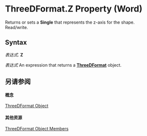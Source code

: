 
# ThreeDFormat.Z Property (Word)

Returns or sets a  **Single** that represents the z-axis for the shape. Read/write.


## Syntax

 _表达式_. **Z**

 _表达式_ An expression that returns a **[ThreeDFormat](d397e780-a53d-0cc3-7a02-b40397253e91.md)** object.


## 另请参阅


#### 概念


[ThreeDFormat Object](d397e780-a53d-0cc3-7a02-b40397253e91.md)
#### 其他资源


[ThreeDFormat Object Members](http://msdn.microsoft.com/library/e34f22f6-7bbb-7997-d21d-9fa3da7e404b%28Office.15%29.aspx)
